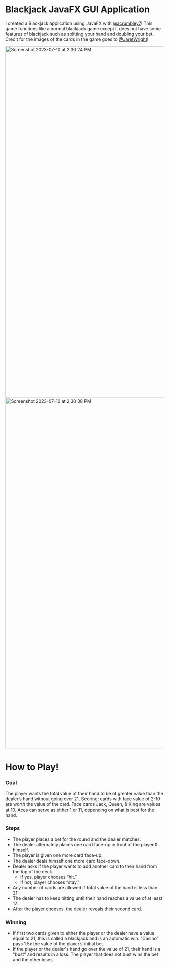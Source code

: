 # Blackjack JavaFX GUI Application
I created a Blackjack application using JavaFX with [@acrumbley7](https://github.com/acrumbley7)! This game functions like a normal blackjack game except it does not have some features of blackjack such as splitting your hand and doubling your bet. 
Credit for the images of the cards in the game goes to [@JaretWright](https://github.com/JaretWright)!


<img width="1114" alt="Screenshot 2023-07-10 at 2 30 24 PM" src="https://github.com/manyolie3/Blackjack/assets/127877144/69765630-3727-4cc5-9ee4-feb6a9693f80">
<img width="1114" alt="Screenshot 2023-07-10 at 2 30 38 PM" src="https://github.com/manyolie3/Blackjack/assets/127877144/77a47f52-36c9-43ac-acc1-310221d3d1e2">


# How to Play!
### Goal
The player wants the total value of their hand to be of greater value than the dealer’s hand without going over 21.
Scoring: cards with face value of 2-10 are worth the value of the card. Face cards Jack, Queen, & King are values at 10. Aces can serve as either 1 or 11, depending on what is best for the hand.
### Steps
- The player places a bet for the round and the dealer matches.
- The dealer alternately places one card face-up in front of the player & himself.
- The player is given one more card face-up.
- The dealer deals himself one more card face-down.
- Dealer asks if the player wants to add another card to
their hand from the top of the deck.
  - If yes, player chooses “hit.”
  - If not, player chooses “stay.”
- Any number of cards are allowed if total value of
the hand is less than 21.
- The dealer has to keep hitting until their hand
reaches a value of at least 17.
- After the player chooses, the dealer reveals their
second card.
### Winning
- If first two cards given to either the player or the dealer have a value equal to 21, this is called a blackjack and is an automatic win. “Casino” pays 1.5x the value of the player’s initial bet.
- If the player or the dealer's hand go over the value of 21, their hand is a "bust" and results in a loss. The player that does not bust wins the bet and the other loses.

